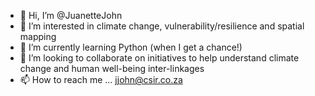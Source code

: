 - 👋 Hi, I’m @JuanetteJohn
- 👀 I’m interested in climate change, vulnerability/resilience and spatial mapping
- 🌱 I’m currently learning Python (when I get a chance!)
- 💞️ I’m looking to collaborate on initiatives to help understand climate change and human well-being inter-linkages
- 📫 How to reach me ... jjohn@csir.co.za

<!---
JuanetteJohn/JuanetteJohn is a ✨ special ✨ repository because its `README.md` (this file) appears on your GitHub profile.
You can click the Preview link to take a look at your changes.
--->
